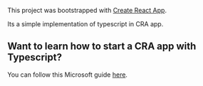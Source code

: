 This project was bootstrapped with [Create React App](https://github.com/facebookincubator/create-react-app).

Its a simple implementation of typescript in CRA app.<br>

## Want to learn how to start a CRA app with Typescript?
You can follow this Microsoft guide [here](https://github.com/Microsoft/TypeScript-React-Starter#typescript-react-starter).
